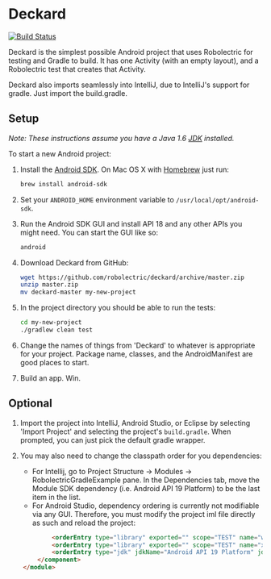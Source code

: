 # Deckard

[![Build Status](https://secure.travis-ci.org/robolectric/deckard-gradle.png?branch=master)](http://travis-ci.org/robolectric/deckard-gradle)

Deckard is the simplest possible Android project that uses Robolectric for testing and Gradle to build. It has one Activity (with an empty layout), and a Robolectric test that creates that Activity. 

Deckard also imports seamlessly into IntelliJ, due to IntelliJ's support for gradle. Just import the build.gradle.

## Setup

*Note: These instructions assume you have a Java 1.6 [JDK](http://www.oracle.com/technetwork/java/javase/downloads/index.html) installed.*

To start a new Android project:

1. Install the [Android SDK](http://developer.android.com/sdk/index.html). On Mac OS X with [Homebrew](http://brew.sh/) just run:
    ```bash
    brew install android-sdk
    ```

2. Set your `ANDROID_HOME` environment variable to `/usr/local/opt/android-sdk`.

3. Run the Android SDK GUI and install API 18 and any other APIs you might need. You can start the GUI like so:
    ```bash
    android
    ```

4. Download Deckard from GitHub:
    ```bash
    wget https://github.com/robolectric/deckard/archive/master.zip
    unzip master.zip
    mv deckard-master my-new-project
    ```

5. In the project directory you should be able to run the tests:
    ```bash
    cd my-new-project
    ./gradlew clean test
    ```

6. Change the names of things from 'Deckard' to whatever is appropriate for your project. Package name, classes, and the AndroidManifest are good places to start.

7. Build an app. Win.

## Optional
1. Import the project into IntelliJ, Android Studio, or Eclipse by selecting 'Import Project' and selecting the project's `build.gradle`. When prompted, you can just pick the default gradle wrapper.

2. You may also need to change the classpath order for you dependencies:
    - For Intellij, go to Project Structure -> Modules -> RobolectricGradleExample pane. In the Dependencies tab, move the Module SDK dependency (i.e. Android API 19 Platform) to be the last item in the list.
    - For Android Studio, dependency ordering is currently not modifiable via any GUI. Therefore, you must modify the project iml file directly as such and reload the project:

```html
	    	<orderEntry type="library" exported="" scope="TEST" name="wagon-provider-api-1.0-beta-6" level="project" />
	    	<orderEntry type="library" exported="" scope="TEST" name="xercesMinimal-1.9.6.2" level="project" />
	    	<orderEntry type="jdk" jdkName="Android API 19 Platform" jdkType="Android SDK" />					<---make sure this is the last orderEntry
		</component>
	</module>
```






